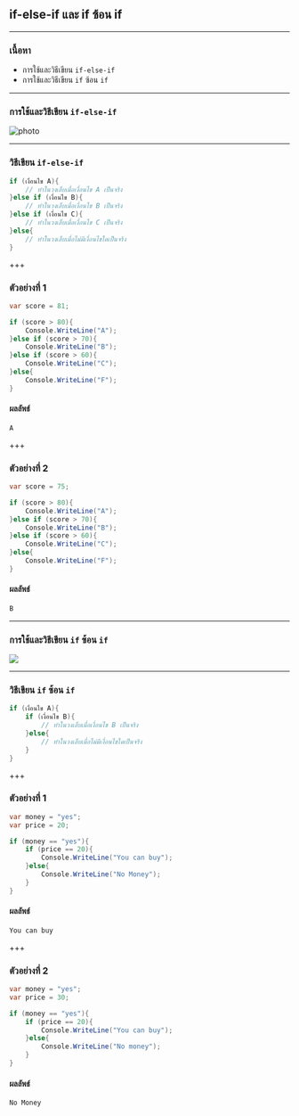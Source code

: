 ## if-else-if และ if ซ้อน if

---

### เนื้อหา

- การใช้และวิธีเขียน `if-else-if`
- การใช้และวิธีเขียน `if` ซ้อน `if`

---

### การใช้และวิธีเขียน `if-else-if`

![photo](https://scontent.fkkc2-1.fna.fbcdn.net/v/t1.15752-9/81345507_468088657189752_2210022799941042176_n.png?_nc_cat=108&_nc_eui2=AeEoyzTQonT0EJu8S5vVYQojF6ivSgPl1FQo-7EBGS1WAPzsiaXHLiS8f45tjFqMcVVnKUgIy7KuxycaqpF7KZxvWl9ppjsy0HabiOtERe5hSQ&_nc_oc=AQke_FyOsD_IeUfyJJ5STmKnyQOYkwEkDg1SWsezjm_K34nSUphqafqPbI5c2pgoZL8&_nc_ht=scontent.fkkc2-1.fna&oh=8d18fe74da10641a787fff31fb35a5b3&oe=5EB462D3)

---

### วิธีเขียน `if-else-if`

```csharp
if (เงื่อนไข A){
	// ทำในวงเล็บเมื่อเงื่อนไข A เป็นจริง
}else if (เงื่อนไข B){
	// ทำในวงเล็บเมื่อเงื่อนไข B เป็นจริง
}else if (เงื่อนไข C){
	// ทำในวงเล็บเมื่อเงื่อนไข C เป็นจริง
}else{
	// ทำในวงเล็บเมื่อไม่มีเงื่อนไขใดเป็นจริง
}
```

+++

### ตัวอย่างที่ 1

```csharp
var score = 81;

if (score > 80){
	Console.WriteLine("A");
}else if (score > 70){
	Console.WriteLine("B");
}else if (score > 60){
	Console.WriteLine("C");
}else{
	Console.WriteLine("F");
}
```

#### ผลลัพธ์

```csharp
A
```

+++

### ตัวอย่างที่ 2

```csharp
var score = 75;

if (score > 80){
	Console.WriteLine("A");
}else if (score > 70){
	Console.WriteLine("B");
}else if (score > 60){
	Console.WriteLine("C");
}else{
	Console.WriteLine("F");
}
```

#### ผลลัพธ์

```csharp
ฺฺB
```

---

### การใช้และวิธีเขียน `if` ซ้อน `if`

![](https://scontent.fkkc2-1.fna.fbcdn.net/v/t1.15752-9/81437743_468883894035422_2951059492072062976_n.png?_nc_cat=110&_nc_eui2=AeHxrJIIJwRgQ5DZduR4EQl4GVw0Eux6InMPnYO-VzqzgPt31aWatcrA8mndOQG6b5ImW5l17uoNJz5pq-NdTBBAIr26KLAvOQOFGVfqzHKS3g&_nc_oc=AQnsGW_jW18M5wTgzPvrMTCRaheYuPOwz0cFHZKIrKs7MgmoL_HDuTXHCWwten8IvU8&_nc_ht=scontent.fkkc2-1.fna&oh=1e53231c50f5873b3be1d64662534ec1&oe=5E9D8422)

---

### วิธีเขียน `if` ซ้อน `if`

```csharp
if (เงื่อนไข A){
	if (เงื่อนไข B){
		// ทำในวงเล็บเมื่อเงื่อนไข B เป็นจริง
	}else{
		// ทำในวงเล็บเมื่อไม่มีเงื่อนไขใดเป็นจริง
	}
}
```

+++

### ตัวอย่างที่ 1

```csharp
var money = "yes";
var price = 20;

if (money == "yes"){
	if (price == 20){
		Console.WriteLine("You can buy");
	}else{
		Console.WriteLine("No Money");
	}
}
```

#### ผลลัพธ์

```csharp
You can buy
```

+++

### ตัวอย่างที่ 2

```csharp
var money = "yes";
var price = 30;

if (money == "yes"){
	if (price == 20){
		Console.WriteLine("You can buy");
	}else{
		Console.WriteLine("No money");
	}
}
```

#### ผลลัพธ์

```csharp
No Money
```
